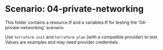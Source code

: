# Scenario: 04-private-networking

This folder contains a resource.tf and a variables.tf for testing the '04-private-networking' scenario.

Use `terraform init` and `terraform plan` (with a compatible provider) to test. Values are examples and may need provider credentials.
